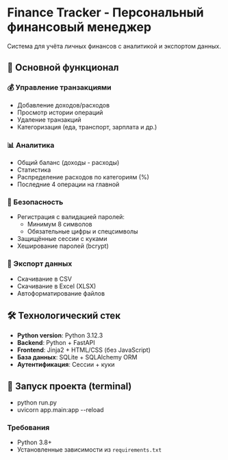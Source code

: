 # Finance Tracker - Персональный финансовый менеджер

Система для учёта личных финансов с аналитикой и экспортом данных.

## 📌 Основной функционал

### 💰 Управление транзакциями
- Добавление доходов/расходов
- Просмотр истории операций
- Удаление транзакций
- Категоризация (еда, транспорт, зарплата и др.)

### 📊 Аналитика
- Общий баланс (доходы - расходы)
- Статистика
- Распределение расходов по категориям (%)
- Последние 4 операции на главной

### 🔐 Безопасность
- Регистрация с валидацией паролей:
  - Минимум 8 символов
  - Обязательные цифры и спецсимволы
- Защищённые сессии с куками
- Хеширование паролей (bcrypt)

### 📁 Экспорт данных
- Скачивание в CSV
- Скачивание в Excel (XLSX)
- Автоформатирование файлов

## 🛠 Технологический стек
- **Python version**: Python 3.12.3
- **Backend**: Python + FastAPI
- **Frontend**: Jinja2 + HTML/CSS (без JavaScript)
- **База данных**: SQLite + SQLAlchemy ORM
- **Аутентификация**: Сессии + куки

## 🚀 Запуск проекта (terminal)
- python run.py
- uvicorn app.main:app --reload

### Требования
- Python 3.8+
- Установленные зависимости из `requirements.txt`